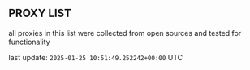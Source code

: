 ## PROXY LIST

all proxies in this list were collected from open sources and tested for functionality

last update: `2025-01-25 10:51:49.252242+00:00` UTC